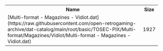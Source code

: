 <table>
<tr><th>Name</th><th>Size</th></tr>
<tr><td>
[Multi-format - Magazines - Vidiot.dat](https://raw.githubusercontent.com/open-retrogaming-archive/dat-catalog/main/root/basic/TOSEC-PIX/Multi-format/Magazines/Vidiot/Multi-format - Magazines - Vidiot.dat)
</td><td>1927</td></tr>
</table>
